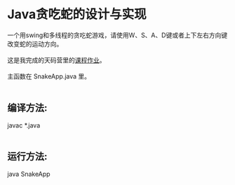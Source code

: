 # Java贪吃蛇的设计与实现

一个用swing和多线程的贪吃蛇游戏，请使用W、S、A、D键或者上下左右方向键改变蛇的运动方向。  
&nbsp;  
这是我完成的天码营里的[课程作业](https://course.tianmaying.com/java-snake)。  
&nbsp;  
主函数在 SnakeApp.java 里。  
&nbsp;  
## 编译方法:  
javac *.java  
&nbsp;  
## 运行方法:  
java SnakeApp  

